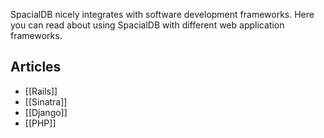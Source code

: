 SpacialDB nicely integrates with software development frameworks. Here you can read about using SpacialDB with different web application frameworks.

## Articles

* [[Rails]]
* [[Sinatra]]
* [[Django]]
* [[PHP]]
